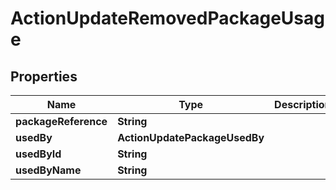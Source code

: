 

# ActionUpdateRemovedPackageUsage


## Properties

Name | Type | Description | Notes
------------ | ------------- | ------------- | -------------
**packageReference** | **String** |  |  [optional]
**usedBy** | **ActionUpdatePackageUsedBy** |  |  [optional]
**usedById** | **String** |  |  [optional]
**usedByName** | **String** |  |  [optional]



